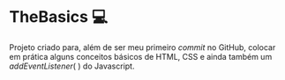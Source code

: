 # TheBasics :computer:

Projeto criado para, além de ser meu primeiro _commit_ no GitHub, colocar em prática alguns conceitos básicos de HTML, CSS e ainda também um _addEventListener_( ) do Javascript.

